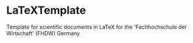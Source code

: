 # LaTeXTemplate
Template for scientific documents in LaTeX for the 'Fachhochschule der Wirtschaft' (FHDW) Germany
